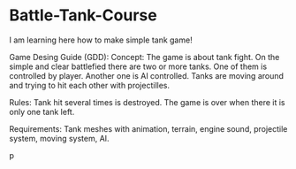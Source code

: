 # Battle-Tank-Course
I am learning here how to make simple tank game!

Game Desing Guide (GDD):
Concept:
The game is about tank fight. On the simple and clear battlefied there are two or more tanks. One of them is controlled by player. Another one is AI controlled. Tanks are moving around and trying to hit each other with projectilles.

Rules:
Tank hit several times is destroyed. The game is over when there it is only one tank left.

Requirements:
Tank meshes with animation, terrain, engine sound, projectile system, moving system, AI.

p
